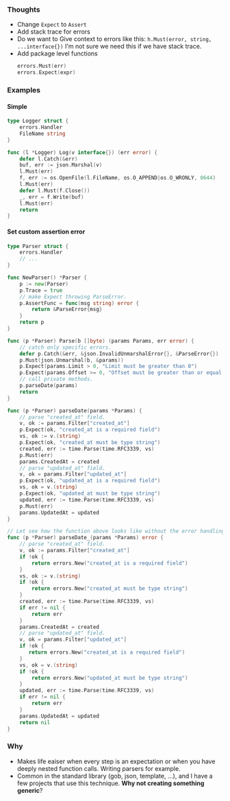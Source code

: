 ### Thoughts
- Change `Expect` to `Assert`
- Add stack trace for errors
- Do we want to Give context to errors like this: `h.Must(error, string, ...interface{})`
  I'm not sure we need this if we have stack trace.
- Add package level functions
  ```go
  errors.Must(err)
  errors.Expect(expr)
  ```

### Examples

#### Simple
```go
type Logger struct {
	errors.Handler
	FileName string
}

func (l *Logger) Log(v interface{}) (err error) {
	defer l.Catch(&err)
	buf, err := json.Marshal(v)
	l.Must(err)
	f, err := os.OpenFile(l.FileName, os.O_APPEND|os.O_WRONLY, 0644)
	l.Must(err)
	defer l.Must(f.Close())
	_, err = f.Write(buf)
	l.Must(err)
	return
}
```


#### Set custom assertion error
```go
type Parser struct {
    errors.Handler
    // ...
}

func NewParser() *Parser {
    p := new(Parser)
    p.Trace = true
    // make Expect throwing ParseError.
    p.AssertFunc = func(msg string) error {
    	return &ParseError{msg}
    }
    return p
}

func (p *Parser) Parse(b []byte) (params Params, err error) {
	// catch only specific errors.
	defer p.Catch(&err, &json.InvalidUnmarshalError{}, &ParseError{})
	p.Must(json.Unmarshal(b, &params))
	p.Expect(params.Limit > 0, "Limit must be greater than 0")
	p.Expect(params.Offset >= 0, "Offset must be greater than or equal to 0")
	// call private methods.
	p.parseDate(params)
	return
}

func (p *Parser) parseDate(params *Params) {
	// parse "created_at" field.
	v, ok := params.Filter["created_at"]
	p.Expect(ok, "created_at is a required field")
	vs, ok := v.(string)
	p.Expect(ok, "created_at must be type string")
	created, err := time.Parse(time.RFC3339, vs)
	p.Must(err)
	params.CreatedAt = created
	// parse "updated_at" field.
	v, ok = params.Filter["updated_at"]
	p.Expect(ok, "updated_at is a required field")
	vs, ok = v.(string)
	p.Expect(ok, "updated_at must be type string")
	updated, err := time.Parse(time.RFC3339, vs)
	p.Must(err)
	params.UpdatedAt = updated
}

// Let see how the function above looks like without the error handling.
func (p *Parser) parseDate_(params *Params) error {
    // parse "created_at" field.
    v, ok := params.Filter["created_at"]
    if !ok {
        return errors.New("created_at is a required field")
    }
    vs, ok := v.(string)
    if !ok {
        return errors.New("created_at must be type string")
    }
    created, err := time.Parse(time.RFC3339, vs)
    if err != nil {
        return err
    }
    params.CreatedAt = created
    // parse "updated_at" field.
    v, ok = params.Filter["updated_at"]
    if !ok {
       return errors.New("created_at is a required field")
    }
    vs, ok = v.(string)
    if !ok {
        return errors.New("updated_at must be type string")
    }
    updated, err := time.Parse(time.RFC3339, vs)
    if err != nil {
        return err
    }
    params.UpdatedAt = updated
    return nil
}
```

### Why
- Makes life eaiser when every step is an expectation or when you have deeply nested function calls.
  Writing parsers for example.
- Common in the standard library (gob, json, template, ...), and I have a few projects that use this technique.
  __Why not creating something generic__?
